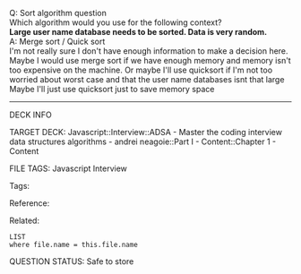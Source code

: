 Q: Sort algorithm question  
Which algorithm would you use for the following context?  
**Large user name database needs to be sorted. Data is very random.**  
A: Merge sort / Quick sort  
I'm not really sure I don't have enough information to make a decision here. Maybe I would use merge sort if we have enough memory and memory isn't too expensive on the machine. Or maybe I'll use quicksort if I'm not too worried about worst case and that the user name databases isnt that large Maybe I'll just use quicksort just to save memory space
<!--ID: 1690376045671-->

---

DECK INFO

TARGET DECK: Javascript::Interview::ADSA - Master the coding interview data structures algorithms - andrei neagoie::Part I - Content::Chapter 1 - Content

FILE TAGS: Javascript Interview

Tags:

Reference:

Related:

```dataview
LIST
where file.name = this.file.name
```

QUESTION STATUS: Safe to store